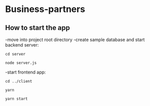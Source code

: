 # Business-partners

## How to start the app

-move into project root directory
-create sample database and start backend server:
```
cd server
```
```
node server.js
```

-start frontend app:
```
cd ../client
```
```
yarn
```
```
yarn start
```
